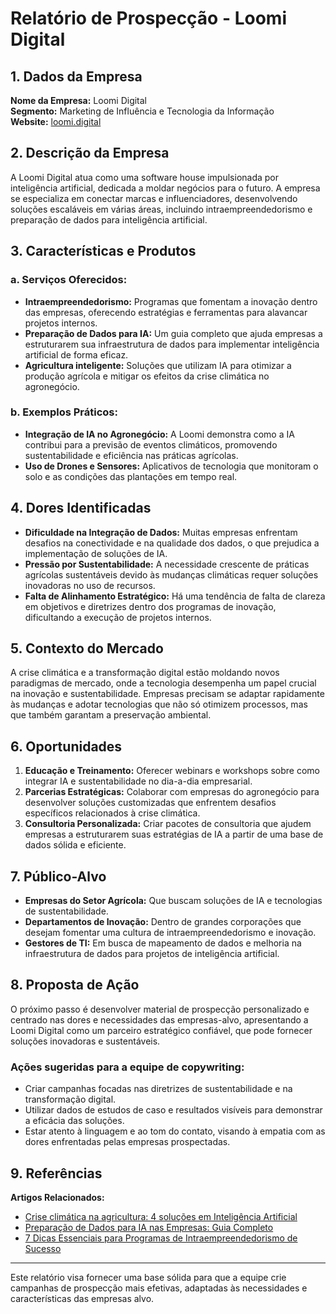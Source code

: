 # Relatório de Prospecção - Loomi Digital

## 1. **Dados da Empresa**
**Nome da Empresa:** Loomi Digital  
**Segmento:** Marketing de Influência e Tecnologia da Informação  
**Website:** [loomi.digital](http://www.loomi.digital)

## 2. **Descrição da Empresa**
A Loomi Digital atua como uma software house impulsionada por inteligência artificial, dedicada a moldar negócios para o futuro. A empresa se especializa em conectar marcas e influenciadores, desenvolvendo soluções escaláveis em várias áreas, incluindo intraempreendedorismo e preparação de dados para inteligência artificial.

## 3. **Características e Produtos**
### a. **Serviços Oferecidos:**
- **Intraempreendedorismo:** Programas que fomentam a inovação dentro das empresas, oferecendo estratégias e ferramentas para alavancar projetos internos.
- **Preparação de Dados para IA:** Um guia completo que ajuda empresas a estruturarem sua infraestrutura de dados para implementar inteligência artificial de forma eficaz.
- **Agricultura inteligente:** Soluções que utilizam IA para otimizar a produção agrícola e mitigar os efeitos da crise climática no agronegócio.

### b. **Exemplos Práticos:**
- **Integração de IA no Agronegócio:** A Loomi demonstra como a IA contribui para a previsão de eventos climáticos, promovendo sustentabilidade e eficiência nas práticas agrícolas.
- **Uso de Drones e Sensores:** Aplicativos de tecnologia que monitoram o solo e as condições das plantações em tempo real.

## 4. **Dores Identificadas**
- **Dificuldade na Integração de Dados:** Muitas empresas enfrentam desafios na conectividade e na qualidade dos dados, o que prejudica a implementação de soluções de IA.
- **Pressão por Sustentabilidade:** A necessidade crescente de práticas agrícolas sustentáveis devido às mudanças climáticas requer soluções inovadoras no uso de recursos.
- **Falta de Alinhamento Estratégico:** Há uma tendência de falta de clareza em objetivos e diretrizes dentro dos programas de inovação, dificultando a execução de projetos internos.

## 5. **Contexto do Mercado**
A crise climática e a transformação digital estão moldando novos paradigmas de mercado, onde a tecnologia desempenha um papel crucial na inovação e sustentabilidade. Empresas precisam se adaptar rapidamente às mudanças e adotar tecnologias que não só otimizem processos, mas que também garantam a preservação ambiental.

## 6. **Oportunidades**
1. **Educação e Treinamento:** Oferecer webinars e workshops sobre como integrar IA e sustentabilidade no dia-a-dia empresarial.
2. **Parcerias Estratégicas:** Colaborar com empresas do agronegócio para desenvolver soluções customizadas que enfrentem desafios específicos relacionados à crise climática.
3. **Consultoria Personalizada:** Criar pacotes de consultoria que ajudem empresas a estruturarem suas estratégias de IA a partir de uma base de dados sólida e eficiente.

## 7. **Público-Alvo**
- **Empresas do Setor Agrícola:** Que buscam soluções de IA e tecnologias de sustentabilidade.
- **Departamentos de Inovação:** Dentro de grandes corporações que desejam fomentar uma cultura de intraempreendedorismo e inovação.
- **Gestores de TI:** Em busca de mapeamento de dados e melhoria na infraestrutura de dados para projetos de inteligência artificial.

## 8. **Proposta de Ação**
O próximo passo é desenvolver material de prospecção personalizado e centrado nas dores e necessidades das empresas-alvo, apresentando a Loomi Digital como um parceiro estratégico confiável, que pode fornecer soluções inovadoras e sustentáveis.

### Ações sugeridas para a equipe de copywriting:
- Criar campanhas focadas nas diretrizes de sustentabilidade e na transformação digital.
- Utilizar dados de estudos de caso e resultados visíveis para demonstrar a eficácia das soluções.
- Estar atento à linguagem e ao tom do contato, visando à empatia com as dores enfrentadas pelas empresas prospectadas.

## 9. **Referências**
**Artigos Relacionados:**
- [Crise climática na agricultura: 4 soluções em Inteligência Artificial](http://www.loomi.digital/conteúdos/crise-climatica-no-agro-e-ia)
- [Preparação de Dados para IA nas Empresas: Guia Completo](http://www.loomi.digital/conteúdos/preparacao-de-dados-para-ia)
- [7 Dicas Essenciais para Programas de Intraempreendedorismo de Sucesso](http://www.loomi.digital/conteúdos/dicas-intraempreendedorismo)

---

Este relatório visa fornecer uma base sólida para que a equipe crie campanhas de prospecção mais efetivas, adaptadas às necessidades e características das empresas alvo.